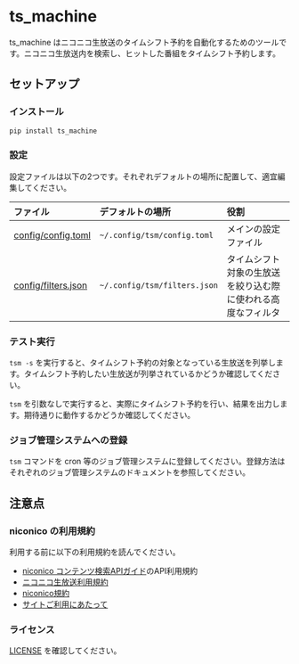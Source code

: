 # ts\_machine
ts\_machine はニコニコ生放送のタイムシフト予約を自動化するためのツールです。ニコニコ生放送内を検索し、ヒットした番組をタイムシフト予約します。

## セットアップ
### インストール
```sh
pip install ts_machine
```

### 設定
設定ファイルは以下の2つです。それぞれデフォルトの場所に配置して、適宜編集してください。

ファイル|デフォルトの場所|役割
:--|:--|:--
[config/config.toml](config/config.toml)|`~/.config/tsm/config.toml`|メインの設定ファイル
[config/filters.json](config/filters.json)|`~/.config/tsm/filters.json`|タイムシフト対象の生放送を絞り込む際に使われる高度なフィルタ

### テスト実行
`tsm -s` を実行すると、タイムシフト予約の対象となっている生放送を列挙します。タイムシフト予約したい生放送が列挙されているかどうか確認してください。

`tsm` を引数なしで実行すると、実際にタイムシフト予約を行い、結果を出力します。期待通りに動作するかどうか確認してください。

### ジョブ管理システムへの登録
`tsm` コマンドを cron 等のジョブ管理システムに登録してください。登録方法はそれぞれのジョブ管理システムのドキュメントを参照してください。

## 注意点
### niconico の利用規約
利用する前に以下の利用規約を読んでください。

  - [niconico コンテンツ検索APIガイド](https://site.nicovideo.jp/search-api-docs/search.html)のAPI利用規約
  - [ニコニコ生放送利用規約](https://site.live.nicovideo.jp/rule.html)
  - [niconico規約](https://account.nicovideo.jp/rules/account)
  - [サイトご利用にあたって](http://info.nicovideo.jp/base/term.html)

### ライセンス
[LICENSE](LICENSE) を確認してください。
